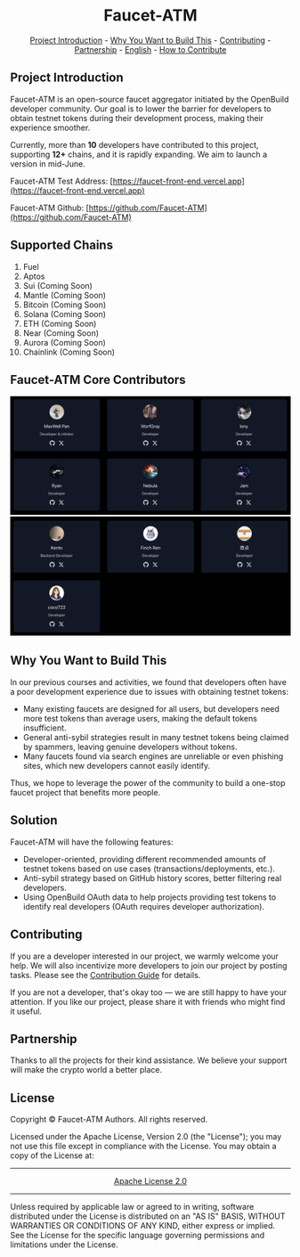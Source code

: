 <div align="center">

# Faucet-ATM

[Project Introduction](#what-is-it) - [Why You Want to Build This](#why-you-want-to-build-this) - [Contributing](#contributing) - [Partnership](#partnership) - [English](./Readme.md) - [How to Contribute](./how_to_contribute.zh-CN.md)

</div>

## Project Introduction

Faucet-ATM is an open-source faucet aggregator initiated by the OpenBuild developer community. Our goal is to lower the barrier for developers to obtain testnet tokens during their development process, making their experience smoother.

Currently, more than **10** developers have contributed to this project, supporting **12+** chains, and it is rapidly expanding. We aim to launch a version in mid-June.

Faucet-ATM Test Address: [https://faucet-front-end.vercel.app](https://faucet-front-end.vercel.app)

Faucet-ATM Github: [https://github.com/Faucet-ATM](https://github.com/Faucet-ATM)

## Supported Chains

1. Fuel
2. Aptos
3. Sui (Coming Soon)
4. Mantle (Coming Soon)
5. Bitcoin (Coming Soon)
6. Solana (Coming Soon)
7. ETH (Coming Soon)
8. Near (Coming Soon)
9. Aurora (Coming Soon)
10. Chainlink (Coming Soon)



## Faucet-ATM Core Contributors

![alt text](image-1.png)
![alt text](image-2.png)

## Why You Want to Build This

In our previous courses and activities, we found that developers often have a poor development experience due to issues with obtaining testnet tokens:

- Many existing faucets are designed for all users, but developers need more test tokens than average users, making the default tokens insufficient.
- General anti-sybil strategies result in many testnet tokens being claimed by spammers, leaving genuine developers without tokens.
- Many faucets found via search engines are unreliable or even phishing sites, which new developers cannot easily identify.

Thus, we hope to leverage the power of the community to build a one-stop faucet project that benefits more people.

## Solution

Faucet-ATM will have the following features:

- Developer-oriented, providing different recommended amounts of testnet tokens based on use cases (transactions/deployments, etc.).
- Anti-sybil strategy based on GitHub history scores, better filtering real developers.
- Using OpenBuild OAuth data to help projects providing test tokens to identify real developers (OAuth requires developer authorization).

## Contributing

If you are a developer interested in our project, we warmly welcome your help. We will also incentivize more developers to join our project by posting tasks. Please see the [Contribution Guide](ConTRIBUTION.zh-CN.md) for details.

If you are not a developer, that's okay too — we are still happy to have your attention. If you like our project, please share it with friends who might find it useful.

## Partnership

Thanks to all the projects for their kind assistance. We believe your support will make the crypto world a better place.

## License

Copyright © Faucet-ATM Authors. All rights reserved.

Licensed under the Apache License, Version 2.0 (the "License"); you may not use this file except in compliance with the License. You may obtain a copy of the License at:

<div align='center'>
    <hr>
    <a href='https://www.apache.org/licenses/LICENSE-2.0'>Apache License 2.0</a>
    <hr>
</div>

Unless required by applicable law or agreed to in writing, software distributed under the License is distributed on an "AS IS" BASIS, WITHOUT WARRANTIES OR CONDITIONS OF ANY KIND, either express or implied. See the License for the specific language governing permissions and limitations under the License.